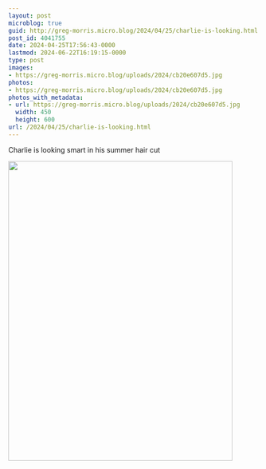 ```yaml
---
layout: post
microblog: true
guid: http://greg-morris.micro.blog/2024/04/25/charlie-is-looking.html
post_id: 4041755
date: 2024-04-25T17:56:43-0000
lastmod: 2024-06-22T16:19:15-0000
type: post
images:
- https://greg-morris.micro.blog/uploads/2024/cb20e607d5.jpg
photos:
- https://greg-morris.micro.blog/uploads/2024/cb20e607d5.jpg
photos_with_metadata:
- url: https://greg-morris.micro.blog/uploads/2024/cb20e607d5.jpg
  width: 450
  height: 600
url: /2024/04/25/charlie-is-looking.html
---
```

Charlie is looking smart in his summer hair cut 

<img src="uploads/2024/cb20e607d5.jpg" width="450" height="600" alt="">
